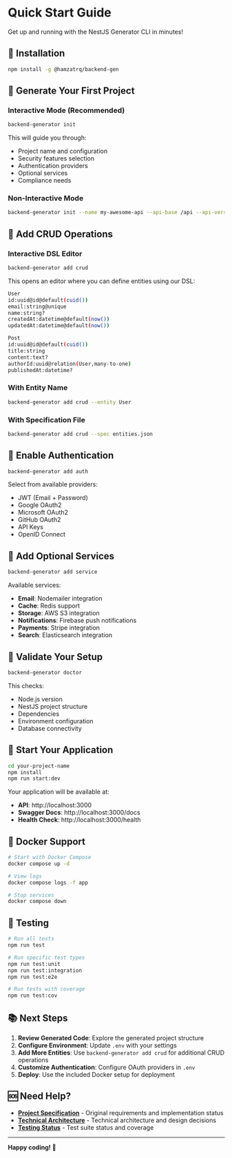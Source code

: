# Quick Start Guide

Get up and running with the NestJS Generator CLI in minutes!

## 🚀 Installation

```bash
npm install -g @hamzatrq/backend-gen
```

## 🎯 Generate Your First Project

### Interactive Mode (Recommended)

```bash
backend-generator init
```

This will guide you through:
- Project name and configuration
- Security features selection
- Authentication providers
- Optional services
- Compliance needs

### Non-Interactive Mode

```bash
backend-generator init --name my-awesome-api --api-base /api --api-version v1
```

## 📝 Add CRUD Operations

### Interactive DSL Editor

```bash
backend-generator add crud
```

This opens an editor where you can define entities using our DSL:

```bash
User
id:uuid@id@default(cuid())
email:string@unique
name:string?
createdAt:datetime@default(now())
updatedAt:datetime@default(now())

Post
id:uuid@id@default(cuid())
title:string
content:text?
authorId:uuid@relation(User,many-to-one)
publishedAt:datetime?
```

### With Entity Name

```bash
backend-generator add crud --entity User
```

### With Specification File

```bash
backend-generator add crud --spec entities.json
```

## 🔐 Enable Authentication

```bash
backend-generator add auth
```

Select from available providers:
- JWT (Email + Password)
- Google OAuth2
- Microsoft OAuth2
- GitHub OAuth2
- API Keys
- OpenID Connect

## 🔧 Add Optional Services

```bash
backend-generator add service
```

Available services:
- **Email**: Nodemailer integration
- **Cache**: Redis support
- **Storage**: AWS S3 integration
- **Notifications**: Firebase push notifications
- **Payments**: Stripe integration
- **Search**: Elasticsearch integration

## 🏥 Validate Your Setup

```bash
backend-generator doctor
```

This checks:
- Node.js version
- NestJS project structure
- Dependencies
- Environment configuration
- Database connectivity

## 🚀 Start Your Application

```bash
cd your-project-name
npm install
npm run start:dev
```

Your application will be available at:
- **API**: http://localhost:3000
- **Swagger Docs**: http://localhost:3000/docs
- **Health Check**: http://localhost:3000/health

## 🐳 Docker Support

```bash
# Start with Docker Compose
docker compose up -d

# View logs
docker compose logs -f app

# Stop services
docker compose down
```

## 🧪 Testing

```bash
# Run all tests
npm run test

# Run specific test types
npm run test:unit
npm run test:integration
npm run test:e2e

# Run tests with coverage
npm run test:cov
```

## 📚 Next Steps

1. **Review Generated Code**: Explore the generated project structure
2. **Configure Environment**: Update `.env` with your settings
3. **Add More Entities**: Use `backend-generator add crud` for additional CRUD operations
4. **Customize Authentication**: Configure OAuth providers in `.env`
5. **Deploy**: Use the included Docker setup for deployment

## 🆘 Need Help?

- **[Project Specification](./PROJECT_SPECIFICATION.md)** - Original requirements and implementation status
- **[Technical Architecture](./TECHNICAL_ARCHITECTURE.md)** - Technical architecture and design decisions
- **[Testing Status](./TESTING_STATUS.md)** - Test suite status and coverage

---

**Happy coding! 🚀**
